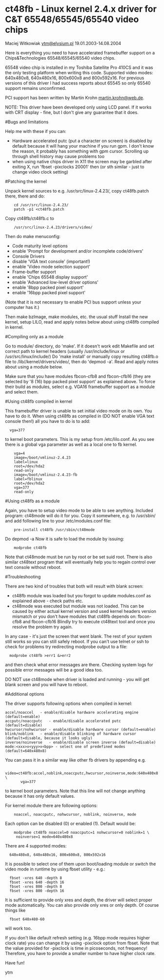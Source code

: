 ct48fb - Linux kernel 2.4.x driver for C&T 65548/65545/65540 video chips
========================================================================


Maciej Witkowiak <ytm@elysium.pl>
19.01.2003-14.08.2004

Here is everything you need to have accelerated framebuffer support on
a Chips&Technologies 65548/65545/65540 video chips.

65548 video chip is installed in my Toshiba Satellite Pro 410CS
and it was the only testing platform when writing this code.
Supported video modes: 640x480x8, 640x480x16, 800x600x8 and 800x592x16.
For previous versions of this driver I had success reports about 65545 so
only 65540 support remains unconfirmed.

PCI support has been written by Martin Krohn <martin.krohn@web.de>.

NOTE: This driver have been developed only using LCD panel. If it works with
CRT display - fine, but I don't give any guarantee that it does.



#Bugs and limitations

Help me with these if you can:
- Hardware accelerated putc (put a character on screen) is disabled by default
  because it will hang your machine if you run gpm. I don't know the reason,
  it probably has something with gpm cursor. Scrolling up through shell history
  may cause problems too
- when using native chips driver in X11 the screen may be garbled after
  exiting X, run 'fbset -pixclocks 20001' then (or sth similar - just to change
  video clock setting)


#Patching the kernel

Unpack kernel sources to e.g. /usr/src/linux-2.4.23/, copy ct48fb.patch there,
there and do:

```
    cd /usr/src/linux-2.4.23/
    patch -p1 <ct48fb.patch
```
	
Copy ct48fb/ct48fb.c to

```
    /usr/src/linux-2.4.23/drivers/video/
```

Then do make menuconfig:
- Code maturity level options
- enable  'Prompt for development and/or incomplete code/drivers'
- Console Drivers
- disable 'VGA text console' (important!)
- enable  'Video mode selection support'
- Frame-buffer support
- enable  'Chips 65548 display support'
- enable  'Advanced low-level driver options'
- enable  '8bpp packed pixel support'
- enable  '16bpp packed pixel support'

(Note that it is not necessary to enable PCI bus support unless your computer
 has it.)

Then make bzImage, make modules, etc. the usual stuff
Install the new kernel, setup LILO, read and apply notes below about using
ct48fb compiled in kernel.



#Compiling only as a module

Go to module/ directory, do 'make'. If it doesn't work edit Makefile and set
correct path to kernel headers (usually /usr/include/linux or /usr/src/linux/include/)
Do 'make install' or manually copy resulting ct48fb.o file to
/lib/<kernel-version>/kernel/drivers/video/, then do 'depmod -a'.
Read and apply notes about using a module below.

Make sure that you have modules fbcon-cfb8 and fbcon-cfb16 (they are selected
by '8 (16) bpp packed pixel support' as explained above. To force their build
as modules, select e.g. VGA16 framebuffer support as a module and select them.



#Using ct48fb compiled in kernel

This framebuffer driver is unable to set initial video mode on its own.
You have to do it. When using ct48fb as compiled in (DO NOT enable VGA text
console then!) all you have to do is to add:

```
  vga=377
 ```

to kernel boot parameters. This is my setup from /etc/lilo.conf. As you see
there is a global vga parameter as well as a local one to fb kernel.


```
    vga=4
    image=/boot/vmlinuz-2.4.23
	label=linux
	root=/dev/hda2
	read-only
    image=/boot/vmlinuz-2.4.23-fb
	label=fblinux
	root=/dev/hda2
	vga=377
	read-only
```


#Using ct48fb as a module

Again, you have to setup video mode to be able to see anything.
Included program: ct48mode will do it for you.
Copy it somewhere, e.g. to /usr/sbin/ and add following line to your
/etc/modules.conf file:

```
    pre-install ct48fb /usr/sbin/ct48mode
```
	
Do depmod -a
Now it is safe to load the module by issuing:

```
    modprobe ct48fb
```

Note that ct48mode must be run by root or be set suid root.
There is also similar ct48text program that will eventually help you to
regain control over text console without reboot.



#Troubleshooting

There are two kind of troubles that both will result with blank screen:
- ct48fb module was loaded but you forgot to update modules.conf as explained
  above - check paths etc.
- ct48mode was executed but module was not loaded. This can be caused by either
  actual kernel version and used kernel headers version mismatch or you don't
  have modules that ct48fb depends on: fbcon-cfb8 and fbcon-cfb16
  Blindly try to execute ct48text tool and once you resolve the problem try again.

In any case - it's just the screen that went blank. The rest of your system still
works so you can still safely reboot. If you can't use telnet or ssh to check for
problems try redirecting modprobe output to a file:

```
  modprobe ct48fb >err1 &>err2
```
  
and then check what error messages are there. Checking system logs for possible
error messages will be a good idea too.

DO NOT use ct48mode when driver is loaded and running - you will get blank
screen and you will have to reboot.



#Additional options

The driver supports following options when compiled in kernel:

    accel/noaccel	- enable/disable hardware accelerating engine (default=enable)
    accputc/noaccputc	- enable/disable accelerated putc (default=disable)
    hwcursor/nohwcursor	- enable/disable hardware cursor (default=enable)
    blink/noblink	- enable/disable blinking of hardware cursor (default=disable, because it looks ugly)
    inverse/noinverse	- enable/disable screen inverse (default=disable)
    mode:<xxx>x<yyy>x<bpp> - select one of predefined modes (default=640x480x8)

You can pass it in a similar way like other fb drivers by appending e.g.

```
    video=ct48fb:accel,noblink,noaccputc,hwcursor,noinverse,mode:640x480x8 \
       vga=377
```
	   
to kernel boot parameters. Note that this line will not change anything because
it has only default values.

For kernel module there are following options:

```
    noaccel, noaccputc, nohwcursor, noblink, noinverse, mode
```
	
Each option can be disabled (0) or enabled (1). Default would be:

```
    modprobe ct48fb noaccel=0 noaccputc=1 nohwcursor=0 noblink=1 \
	 noinverse=1 mode=640x480x8
```

There are 4 supported modes:

```
  640x480x8, 640x480x16, 800x600x8, 800x592x16
```

It is possible to select one of them upon boot/loading module or switch the
video mode in runtime by using fbset utility - e.g.:

```
  fbset -xres 640 -depth 8
  fbset -xres 640 -depth 16
  fbset -xres 800 -depth 8
  fbset -xres 800 -depth 16
```

It is sufficient to provide only xres and depth, the driver will select proper
mode automatically. You can also provide only xres or only depth. Of course
things like

```
  fbset 640x480-60
```

will work too.

If you don't like default refresh setting (e.g. 16bpp mode requires higher
clock rate) you can change it by using -pixclock option from fbset. Note that
the value provided for -pixclock is time in picoseconds, not frequency!
Therefore, you have to provide a smaller number to have higher clock rate.



Have fun!

ytm
